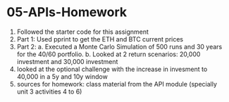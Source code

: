 # 05-APIs-Homework
1. Followed the starter code for this assignment
2. Part 1: Used pprint to get the ETH and BTC current prices
3. Part 2: 
   a. Executed a Monte Carlo Simulation of 500 runs and 30 years for the 40/60 portfolio.
   b. Looked at 2 return scenarios: 20,000 investment and 30,000 investment
4. looked at the optional challenge with the increase in invesment to 40,000 in a 5y and 10y window
5. sources for homework: class material from the API module (specially unit 3 activities 4 to 6)

